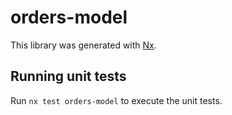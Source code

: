 # orders-model

This library was generated with [Nx](https://nx.dev).

## Running unit tests

Run `nx test orders-model` to execute the unit tests.
